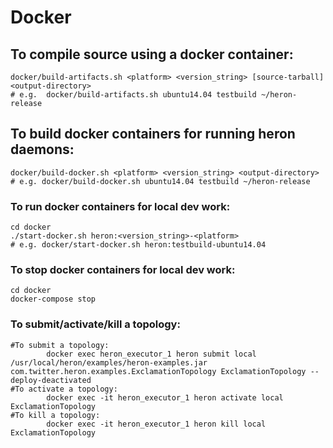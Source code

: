 # Docker

## To compile source using a docker container:
```
docker/build-artifacts.sh <platform> <version_string> [source-tarball] <output-directory>
# e.g.  docker/build-artifacts.sh ubuntu14.04 testbuild ~/heron-release
```

## To build docker containers for running heron daemons:
```
docker/build-docker.sh <platform> <version_string> <output-directory>
# e.g. docker/build-docker.sh ubuntu14.04 testbuild ~/heron-release
```

### To run docker containers for local dev work:
```
cd docker
./start-docker.sh heron:<version_string>-<platform>
# e.g. docker/start-docker.sh heron:testbuild-ubuntu14.04
```
### To stop docker containers for local dev work:
```
cd docker 
docker-compose stop
```
### To submit/activate/kill a topology:
```
#To submit a topology:
        docker exec heron_executor_1 heron submit local /usr/local/heron/examples/heron-examples.jar com.twitter.heron.examples.ExclamationTopology ExclamationTopology --deploy-deactivated
#To activate a topology:
        docker exec -it heron_executor_1 heron activate local ExclamationTopology
#To kill a topology:
        docker exec -it heron_executor_1 heron kill local ExclamationTopology
```